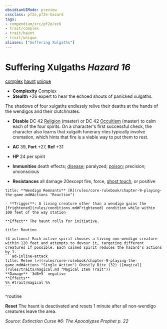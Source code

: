 ```yaml
---
obsidianUIMode: preview
cssclass: pf2e,pf2e-hazard
tags:
- compendium/src/pf2e/ec6
- trait/complex
- trait/haunt
- trait/unique
aliases: ["Suffering Xulgaths"]
---
```

# Suffering Xulgaths *Hazard 16*  
[complex](rules/traits/complex.md "Complex Hazard Trait")  [haunt](rules/traits/haunt.md "Haunt Hazard Trait")  [unique](rules/traits/unique.md "Unique Rarity Trait")  

- **Complexity** Complex
- **Stealth** +26 expert to hear the echoed shouts of panicked xulgaths.  

The shadows of four xulgaths endlessly relive their deaths at the hands of the wendigos and their clutchmates.

- **Disable** DC 42 [Religion](compendium/skills.md#Religion) (master) or DC 42 [Occultism](compendium/skills.md#Occultism) (master) to calm each of the four spirits. On a character's first successful check, the character also learns that xulgath funerary rites typically involve cremation, which hints that fire is a viable way to put them to rest.  

- **AC** 39, **Fort** +27, **Ref** +31
- **HP** 24 per spirit
- **Immunities** death effects; [disease](rules/traits/disease.md "Disease Effect Trait"); paralyzed; [poison](rules/traits/poison.md "Poison Effect Trait"); precision; unconscious
- **Resistances** all damage 20except fire, force, [ghost touch](compendium/equipment/items/ghost-touch.md), or positive

```ad-embed-ability
title: **Wendigo Remnants** [R](rules/core-rulebook/chapter-9-playing-the-game.md#Actions "Reaction")

- **Trigger**: A living creature other than a wendigo gains the [frightened](rules/conditions.md#Frightened) condition while within 100 feet of the way station

**Effect** The haunt rolls for initiative.
```

````ad-pf2-summary
title: Routine

(4 actions) Each active spirit chooses a living non-wendigo creature within 120 feet and attempts to devour it, targeting different creatures if possible. Each calmed spirit reduces the hazard's actions by 1.
```ad-inline-attack
title: Melee [>](rules/core-rulebook/chapter-9-playing-the-game.md#Actions "Single Action") Ghostly Bite (32) ([magical](rules/traits/magical.md "Magical Item Trait"))
**Damage** `3d6+5` negative 
**Effects** 
%% #trait/magical %%
```
````
^routine

**Reset** The haunt is deactivated and resets 1 minute after all non-wendigo creatures leave the area.  

*Source: Extinction Curse #6: The Apocalypse Prophet p. 22*